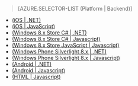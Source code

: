 > [AZURE.SELECTOR-LIST (Platform | Backend)]
- [(iOS | .NET)](../articles/mobile-services-dotnet-backend-ios-call-custom-api.md)
- [(iOS | JavaScript)](../articles/mobile-services-ios-call-custom-api.md)
- [(Windows 8.x Store C# | .NET)](../articles/mobile-services-dotnet-backend-windows-store-dotnet-call-custom-api.md)
- [(Windows 8.x Store C# | Javascript)](../articles/mobile-services-windows-store-dotnet-call-custom-api.md)
- [(Windows 8.x Store JavaScript | Javascript)](../articles/mobile-services-windows-store-javascript-call-custom-api.md)
- [(Windows Phone Silverlight 8.x | .NET)](../articles/mobile-services-dotnet-backend-windows-phone-call-custom-api.md)
- [(Windows Phone Silverlight 8.x | Javascript)](../articles/mobile-services-windows-phone-call-custom-api.md)
- [(Android | .NET)](../articles/mobile-services-dotnet-backend-android-call-custom-api.md)
- [(Android | Javascript)](../articles/mobile-services-android-call-custom-api.md)
- [(HTML | Javascript)](../articles/mobile-services-html-call-custom-api.md)

<!---HONumber=July15_HO3-->
